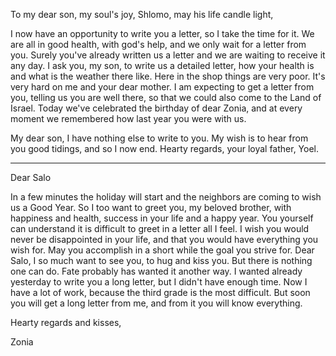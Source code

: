 To my dear son, my soul's joy, Shlomo, may his life candle light,

I now have an opportunity to write you a letter, so I take the time for it. We are all in good health, with god's help, and we only wait for a letter from you. Surely you've already written us a letter and we are waiting to receive it any day. I ask you, my son, to write us a detailed letter, how your health is and what is the weather there like. Here in the shop things are very poor. It's very hard on me and your dear mother. I am expecting to get a letter from you, telling us you are well there, so that we could also come to the Land of Israel. Today we've celebrated the birthday of dear Zonia, and at every moment we remembered how last year you were with us.

My dear son, I have nothing else to write to you. My wish is to hear from you good tidings, and so I now end. Hearty regards, your loyal father, Yoel.

----

Dear Salo

In a few minutes the holiday will start and the neighbors are coming to wish us a Good Year. So I too want to greet you, my beloved brother, with happiness and health, success in your life and a happy year. You yourself can understand it is difficult to greet in a letter all I feel. I wish you would never be disappointed in your life, and that you would have everything you wish for. May you accomplish in a short while the goal you strive for. Dear Salo, I so much want to see you, to hug and kiss you. But there is nothing one can do. Fate probably has wanted it another way. I wanted already yesterday to write you a long letter, but I didn't have enough time. Now I have a lot of work, because the third grade is the most difficult. But soon you will get a long letter from me, and from it you will know everything.

Hearty regards and kisses,

Zonia 